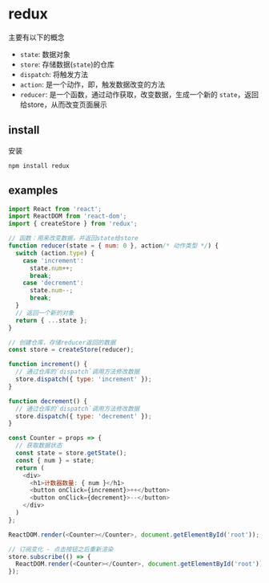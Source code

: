 # redux

主要有以下的概念
- `state`: 数据对象
- `store`: 存储数据(`state`)的仓库
- `dispatch`: 将触发方法
- `action`: 是一个动作，即，触发数据改变的方法
- `reducer`: 是一个函数，通过动作获取，改变数据，生成一个新的 `state`，返回给store，从而改变页面展示

## install

安装
```
npm install redux
```

## examples

```js
import React from 'react';
import ReactDOM from 'react-dom';
import { createStore } from 'redux';

// 函数：用来改变数据，并返回state给store
function reducer(state = { num: 0 }, action/* 动作类型 */) {
  switch (action.type) {
    case 'increment':
      state.num++;
      break;
    case 'decrement':
      state.num--;
      break;
  }
  // 返回一个新的对象
  return { ...state };
}

// 创建仓库，存储reducer返回的数据
const store = createStore(reducer);

function increment() {
  // 通过仓库的`dispatch`调用方法修改数据
  store.dispatch({ type: 'increment' });
}

function decrement() {
  // 通过仓库的`dispatch`调用方法修改数据
  store.dispatch({ type: 'decrement' });
}

const Counter = props => {
  // 获取数据状态
  const state = store.getState();
  const { num } = state;
  return (
    <div>
      <h1>计数器数量: { num }</h1>
      <button onClick={increment}>++</button>
      <button onClick={decrement}>--</button>
    </div>
  )
};

ReactDOM.render(<Counter></Counter>, document.getElementById('root'));

// 订阅变化 - 点击按钮之后重新渲染
store.subscribe(() => {
  ReactDOM.render(<Counter></Counter>, document.getElementById('root'));
});
```
